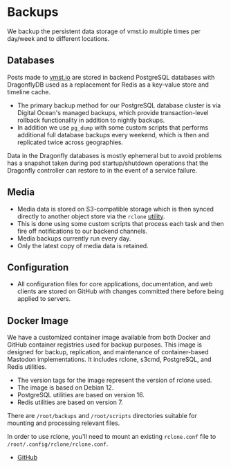 # Backups

We backup the persistent data storage of vmst.io multiple times per day/week and to different locations.

## Databases

Posts made to [vmst.io](https://vmst.io) are stored in backend PostgreSQL databases with DragonflyDB used as a replacement for Redis as a key-value store and timeline cache.

- The primary backup method for our PostgreSQL database cluster is via Digital Ocean's managed backups, which provide transaction-level rollback functionality in addition to nightly backups.
- In addition we use `pg_dump` with some custom scripts that performs additional full database backups every weekend, which is then and replicated twice across geographies.

Data in the Dragonfly databases is mostly ephemeral but to avoid problems has a snapshot taken during pod startup/shutdown operations that the Dragonfly controller can restore to in the event of a service failure.

## Media

- Media data is stored on S3-compatible storage which is then synced directly to another object store via the `rclone` [utility](https://rclone.org).
- This is done using some custom scripts that process each task and then fire off notifications to our backend channels.
- Media backups currently run every day.
- Only the latest copy of media data is retained.

## Configuration

- All configuration files for core applications, documentation, and web clients are stored on GitHub with changes committed there before being applied to servers.

## Docker Image

We have a customized container image available from both Docker and GitHub container registries used for backup purposes.
This image is designed for backup, replication, and maintenance of container-based Mastodon implementations.
It includes rclone, s3cmd, PostgreSQL, and Redis utilities.

- The version tags for the image represent the version of rclone used.
- The image is based on Debian 12.
- PostgreSQL utilities are based on version 16.
- Redis utilities are based on version 7.

There are `/root/backups` and `/root/scripts` directories suitable for mounting and processing relevant files.

In order to use rclone, you'll need to mount an existing `rclone.conf` file to `/root/.config/rclone/rclone.conf`.

- [GitHub](https://github.com/users/vmstan/packages/container/package/rclone)
